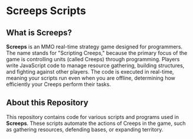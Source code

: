 # Screeps Scripts

## What is Screeps?

**Screeps** is an MMO real-time strategy game designed for programmers.
The name stands for "Scripting Creeps," because the primary focus of the game is controlling units (called Creeps) through programming.
Players write JavaScript code to manage resource gathering, building structures, and fighting against other players.
The code is executed in real-time, meaning your scripts run even when you are offline, determining how efficiently your Creeps perform their tasks.

## About this Repository

This repository contains code for various scripts and programs used in **Screeps**.
These scripts automate the actions of Creeps in the game, such as gathering resources, defending bases, or expanding territory.

